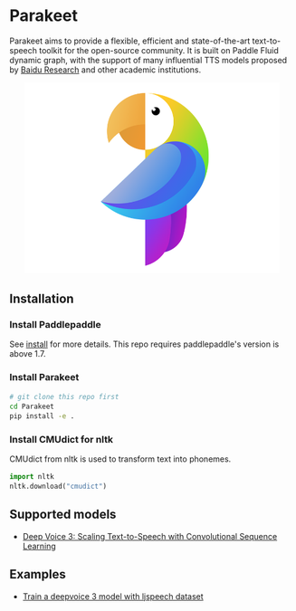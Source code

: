 # Parakeet

Parakeet aims to provide a flexible, efficient and state-of-the-art text-to-speech toolkit for the open-source community. It is built on Paddle Fluid dynamic graph, with the support of many influential TTS models proposed by [Baidu Research](http://research.baidu.com) and other academic institutions.  

<div align="center">
  <img src="images/logo.png" width=450 /> <br>
</div>

## Installation

### Install Paddlepaddle

See [install](https://www.paddlepaddle.org.cn/install/quick) for more details. This repo requires paddlepaddle's version is above 1.7.

### Install Parakeet

```bash
# git clone this repo first
cd Parakeet
pip install -e .
```

### Install CMUdict for nltk

CMUdict from nltk is used to transform text into phonemes.

```python
import nltk
nltk.download("cmudict")
```
## Supported models

- [Deep Voice 3: Scaling Text-to-Speech with Convolutional Sequence Learning](https://arxiv.org/abs/1710.07654)

## Examples

- [Train a deepvoice 3 model with ljspeech dataset](./parakeet/examples/deepvoice3) 
